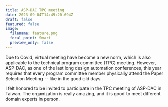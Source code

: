 ```yaml
---
title: ASP-DAC TPC meeting
date: 2023-09-04T14:49:20.694Z
draft: false
featured: false
image:
  filename: feature.png
  focal_point: Smart
  preview_only: false
---
```

Due to Covid, virtual meeting have become a new norm, which is also applicable to the technical program committee (TPC) meeting. H﻿owever, ASP-DAC, as one of the last long design automation conferences, this year requires that every program committee member physically attend the Paper Selection Meeting -- like in the good old days.

I felt honored to be invited to participate in the TPC meeting of ASP-DAC in Taiwan. The organization is really amazing, and it is good to meet different domain experts in person.